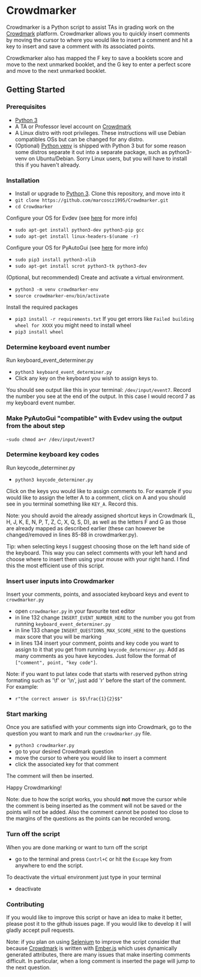 # Crowdmarker
Crowdmarker is a Python script to assist TAs in grading work on the  [Crowdmark](https://crowdmark.com/) platform.
Crowdmarker allows you to quickly insert comments by moving the cursor to where you would like to insert a comment
and hit a key to insert and save a comment with its associated points. 

Crowdkmarker also has mapped the F key to save a booklets score and move to the next unmarked booklet, and the G
key to enter a perfect score and move to the next unmarked booklet.

## Getting Started
### Prerequisites
- [Python 3](https://www.python.org/downloads/)
- A TA or Professor level account on [Crowdmark](https://crowdmark.com/)
- A Linux distro with root privileges. These instructions will use Debian compatibles OSs but can be changed for any distro.
- (Optional) [Python venv](https://docs.python.org/3/library/venv.html) is shipped with Python 3 but for some reason some distros separate it out into a separate package, such as python3-venv on Ubuntu/Debian.
Sorry Linux users, but you will have to install this if you haven't already.

### Installation
- Install or upgrade to [Python 3](https://www.python.org/downloads/).
Clone this repository, and move into it
- `git clone https://github.com/marcoscz1995/Crowdmarker.git`
- `cd Crowdmarker`

Configure your OS for Evdev (see [here](https://python-evdev.readthedocs.io/en/latest/install.html) for more info)
- `sudo apt-get install python3-dev python3-pip gcc`
- `sudo apt-get install linux-headers-$(uname -r)`

Configure your OS for PyAutoGui (see [here](https://stackoverflow.com/questions/34939986/how-to-install-pyautogui) for more info)
- `sudo pip3 install python3-xlib`
- `sudo apt-get install scrot python3-tk python3-dev`

(Optional, but recommended) Create and activate a virtual environment.
- `python3 -m venv crowdmarker-env`
- `source crowdmarker-env/bin/activate` 

Install the required packages
- `pip3 install -r requirements.txt`
If you get errors like `Failed building wheel for XXXX` you might need to install wheel
- `pip3 install wheel`

### Determine keyboard event number
Run keyboard_event_determiner.py
- `python3 keyboard_event_determiner.py`
- Click any key on the keyboard you wish to assign keys to.

You should see output like this in your terminal: `/dev/input/event7`. Record the number you see at the end of the output. In this case I would record 7 as my keyboard event number.

### Make PyAutoGui "compatible" with Evdev using the output from the about step

-`sudo chmod a+r /dev/input/event7`

### Determine keyboard key codes
Run keycode_determiner.py
- `python3 keycode_determiner.py`

Click on the keys you would like to assign comments to. For example if you would like to assign the letter A to a comment, click on A and you should see in you terminal something like `KEY_A`. Record this.

Note: you should avoid the already assigned shortcut keys in Crowdmark (L, H, J, K, E, N, P, T, Z, C, X, Q, S, D), as well as 
the letters F and G as those are already mapped as described earlier (these can however be changed/removed in lines 85-88 in crowdmarker.py).

Tip: when selecting keys I suggest choosing those on the left hand side of the keyboard. This way you can select
comments with your left hand and choose where to insert them using your mouse with your right hand. I find this
the most efficient use of this script.

### Insert user inputs into Crowdmarker
Insert your comments, points, and associated keyboard keys and event to `crowdmarker.py`
- open `crowdmarker.py` in your favourite text editor
- in line 132 change `INSERT_EVENT_NUMBER_HERE` to the number you got from running `keyboard_event_determiner.py`
- in line 133 change `INSERT_QUESTIONS_MAX_SCORE_HERE` to the questions max score that you will be marking
- in lines 134 insert your comment, points and key code you want to assign to it that you get from running `keycode_determiner.py`. Add as many comments as you have keycodes. Just follow the format of `["comment", point, "key code"]`.

Note: if you want to put latex code that starts with reserved python string formating such as '\f' or '\n', just 
add 'r' before the start of the comment. For example: 
- `r"the correct answer is $$\frac{1}{2}$$"`

### Start marking
Once you are satisfied with your comments sign into Crowdmark, go to the question you want to mark and run the `crowdmarker.py` file.
- `python3 crowdmarker.py`
- go to your desired Crowdmark question
- move the cursor to where you would like to insert a comment
- click the associated key for that comment

The comment will then be inserted.

Happy Crowdmarking!

Note: due to how the script works, you should **not** move the cursor while the comment is being inserted as the comment will not be saved or the points will not be added. Also the comment cannot be posted too close to the margins of the questions as the points can be recorded wrong.

### Turn off the script
When you are done marking or want to turn off the script
- go to the terminal and press `Contrl+C` or hit the `Escape` key from anywhere to end the script. 

To deactivate the virtual environment just type in your terminal
- deactivate
 
### Contributing
If you would like to improve this script or have an idea to make it better, please post it to the github issues page. If you would like to develop it I will gladly accept pull requests.

Note: if you plan on using [Selenium](https://www.selenium.dev/) to improve the script consider that because [Crowdmark](https://crowdmark.com/) is written with [Ember.js](https://emberjs.com/) which uses dynamically generated attributes, there are many issues that make inserting comments difficult. In particular, when a long comment is inserted the page will jump to the next question. 
